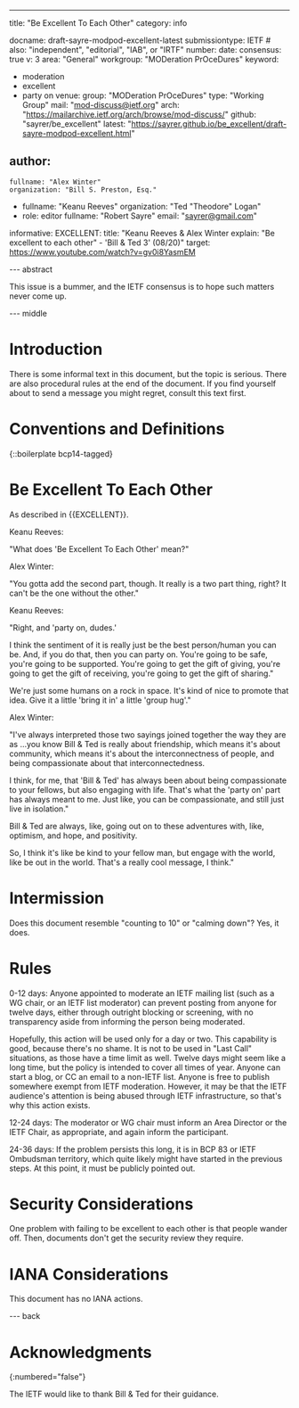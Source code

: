 ---
title: "Be Excellent To Each Other"
category: info

docname: draft-sayre-modpod-excellent-latest
submissiontype: IETF  # also: "independent", "editorial", "IAB", or "IRTF"
number:
date:
consensus: true
v: 3
area: "General"
workgroup: "MODeration PrOceDures"
keyword:
 - moderation
 - excellent
 - party on
venue:
  group: "MODeration PrOceDures"
  type: "Working Group"
  mail: "mod-discuss@ietf.org"
  arch: "https://mailarchive.ietf.org/arch/browse/mod-discuss/"
  github: "sayrer/be_excellent"
  latest: "https://sayrer.github.io/be_excellent/draft-sayre-modpod-excellent.html"

author:
 -
    fullname: "Alex Winter"
    organization: "Bill S. Preston, Esq."
 -
    fullname: "Keanu Reeves"
    organization: "Ted \"Theodore\" Logan"
 -
    role: editor
    fullname: "Robert Sayre"
    email: "sayrer@gmail.com"

informative:
  EXCELLENT:
    title: "Keanu Reeves & Alex Winter explain: \"Be excellent to each other\" - 'Bill & Ted 3' (08/20)"
    target: https://www.youtube.com/watch?v=gv0i8YasmEM

--- abstract

This issue is a bummer, and the IETF consensus is to hope such matters never come up.


--- middle

# Introduction

There is some informal text in this document, but the topic is serious. There are also procedural rules at the end of the document. If you find yourself about to send a message you might regret, consult this text first.

# Conventions and Definitions

{::boilerplate bcp14-tagged}


# Be Excellent To Each Other

As described in {{EXCELLENT}}.

Keanu Reeves\:

\"What does 'Be Excellent To Each Other' mean?\"

Alex Winter\:

\"You gotta add the second part, though. It really is a two part thing, right? It can't be the one without the other.\"

Keanu Reeves\:

\"Right, and 'party on, dudes.'

I think the sentiment of it is really just be the best person/human you can be. And, if you do that, then you can party on. You're going to be safe, you're going to be supported. You're going to get the gift of giving, you're going to get the gift of receiving, you're going to get the gift of sharing.\"

We're just some humans on a rock in space. It's kind of nice to promote that idea. Give it a little 'bring it in' a little 'group hug'.\"

Alex Winter\:

\"I've always interpreted those two sayings joined together the way they are as ...you know Bill & Ted is really about friendship, which means it's about community, which means it's about the interconnectness of people, and being compassionate about that interconnectedness.

I think, for me, that 'Bill & Ted' has always been about being compassionate to your fellows, but also engaging with life. That's what the 'party on' part has always meant to me. Just like, you can be compassionate, and still just live in isolation.\"

Bill & Ted are always, like, going out on to these adventures with, like, optimism, and hope, and positivity.

So, I think it's like be kind to your fellow man, but engage with the world, like be out in the world. That's a really cool message, I think.\"

# Intermission

Does this document resemble "counting to 10" or "calming down"? Yes, it does.

# Rules

0-12 days\: Anyone appointed to moderate an IETF mailing list (such as a WG chair, or an IETF list moderator) can prevent posting from anyone for twelve days, either through outright blocking or screening, with no transparency aside from informing the person being moderated.

Hopefully, this action will be used only for a day or two. This capability is good, because there's no shame. It is not to be used in "Last Call" situations, as those have a time limit as well. Twelve days might seem like a long time, but the policy is intended to cover all times of year. Anyone can start a blog, or CC an email to a non-IETF list. Anyone is free to publish somewhere exempt from IETF moderation. However, it may be that the IETF audience's attention is being abused through IETF infrastructure, so that's why this action exists.
  
12-24 days\: The moderator or WG chair must inform an Area Director or the IETF Chair, as appropriate, and again inform the participant.

24-36 days\: If the problem persists this long, it is in BCP 83 or IETF Ombudsman territory, which quite likely might have started in the previous steps. At this point, it must be publicly pointed out.

# Security Considerations

One problem with failing to be excellent to each other is that people wander off. Then, documents don't get the security review they require.

# IANA Considerations

This document has no IANA actions.


--- back

# Acknowledgments
{:numbered="false"}

The IETF would like to thank Bill & Ted for their guidance.
